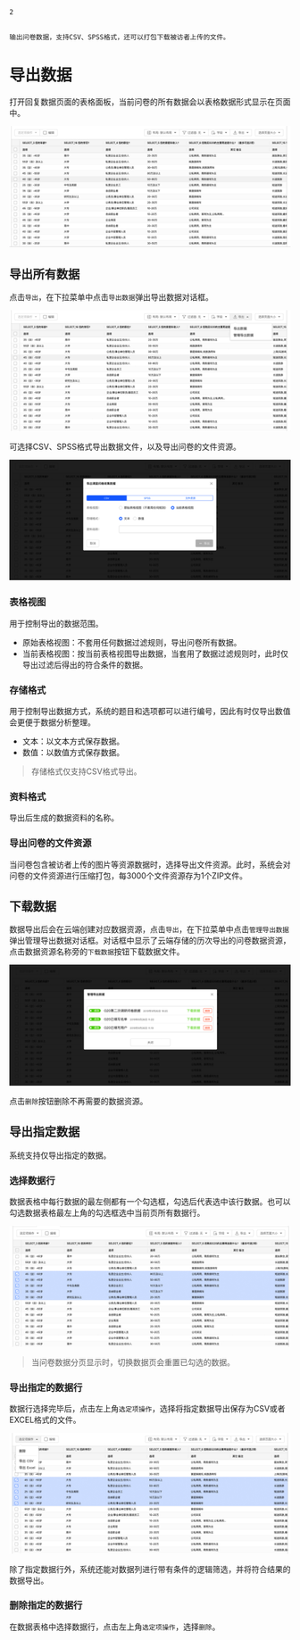 ```index
2
```
```tag

```
```summary
输出问卷数据，支持CSV、SPSS格式，还可以打包下载被访者上传的文件。
```
# 导出数据
打开回复数据页面的表格面板，当前问卷的所有数据会以表格数据形式显示在页面中。

<img src='../assets/01dataTable/02exportData/dataSheet.png'>

## 导出所有数据
点击`导出`，在下拉菜单中点击`导出数据`弹出导出数据对话框。

<img src='../assets/01dataTable/02exportData/exportData.png'>

可选择CSV、SPSS格式导出数据文件，以及导出问卷的文件资源。

<img src='../assets/01dataTable/02exportData/exportDataAsCSV.png'>

### 表格视图
用于控制导出的数据范围。
+ 原始表格视图：不套用任何数据过滤规则，导出问卷所有数据。
+ 当前表格视图：按当前表格视图导出数据，当套用了数据过滤规则时，此时仅导出过滤后得出的符合条件的数据。
  
### 存储格式  
用于控制导出数据方式，系统的题目和选项都可以进行编号，因此有时仅导出数值会更便于数据分析整理。
+ 文本：以文本方式保存数据。
+ 数值：以数值方式保存数据。
  
> 存储格式仅支持CSV格式导出。
  
### 资料格式
导出后生成的数据资料的名称。

### 导出问卷的文件资源
当问卷包含被访者上传的图片等资源数据时，选择导出文件资源。此时，系统会对问卷的文件资源进行压缩打包，每3000个文件资源存为1个ZIP文件。

## 下载数据
数据导出后会在云端创建对应数据资源，点击`导出`，在下拉菜单中点击`管理导出数据`弹出管理导出数据对话框。对话框中显示了云端存储的历次导出的问卷数据资源，点击数据资源名称旁的`下载数据`按钮下载数据文件。

<img src='../assets/01dataTable/02exportData/downloadData.png'>

点击`删除`按钮删除不再需要的数据资源。

## 导出指定数据
系统支持仅导出指定的数据。

### 选择数据行
数据表格中每行数据的最左侧都有一个勾选框，勾选后代表选中该行数据。也可以勾选数据表格最左上角的勾选框选中当前页所有数据行。

<img src='../assets/01dataTable/02exportData/selectDataRow.png'>

> 当问卷数据分页显示时，切换数据页会重置已勾选的数据。

### 导出指定的数据行
数据行选择完毕后，点击左上角`选定项操作`，选择将指定数据导出保存为CSV或者EXCEL格式的文件。

<img src='../assets/01dataTable/02exportData/exportSelectedDataRow.png'>

除了指定数据行外，系统还能对数据列进行带有条件的逻辑筛选，并将符合结果的数据导出。

### 删除指定的数据行
在数据表格中选择数据行，点击左上角`选定项操作`，选择`删除`。